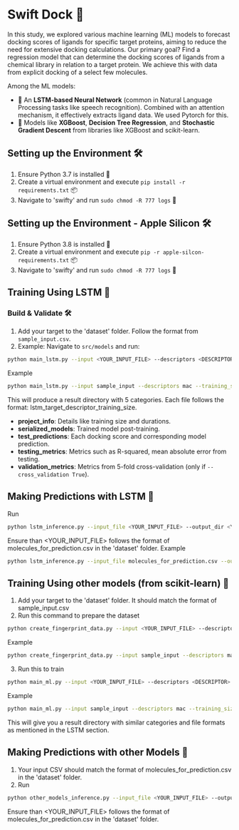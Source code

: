 # Swift Dock 🚀

In this study, we explored various machine learning (ML) models to forecast docking scores of ligands for specific target proteins, aiming to reduce the need for extensive docking calculations. Our primary goal? Find a regression model that can determine the docking scores of ligands from a chemical library in relation to a target protein. We achieve this with data from explicit docking of a select few molecules.

Among the ML models:
- 🧠 An **LSTM-based Neural Network** (common in Natural Language Processing tasks like speech recognition). Combined with an attention mechanism, it effectively extracts ligand data. We used Pytorch for this.
- 🌳 Models like **XGBoost**, **Decision Tree Regression**, and **Stochastic Gradient Descent** from libraries like XGBoost and scikit-learn.

## Setting up the Environment 🛠️

1. Ensure Python 3.7 is installed 🐍
2. Create a virtual environment and execute `pip install -r requirements.txt` 📦
3. Navigate to 'swifty' and run `sudo chmod -R 777 logs` 📑


## Setting up the Environment - Apple Silicon 🛠️

1. Ensure Python 3.8 is installed 🐍
2. Create a virtual environment and execute `pip -r apple-silcon-requirements.txt` 📦
3. Navigate to 'swifty' and run `sudo chmod -R 777 logs` 📑

## Training Using LSTM 🧠

### Build & Validate 🛠️

1. Add your target to the 'dataset' folder. Follow the format from `sample_input.csv`.
2. Example: Navigate to `src/models` and run:
```bash
python main_lstm.py --input <YOUR_INPUT_FILE> --descriptors <DESCRIPTOR> --training_sizes <TRAINING_SIZE> --cross_validation <CROSS_VALIDATION> 
```
Example
```bash
python main_lstm.py --input sample_input --descriptors mac --training_sizes 50 --cross_validation False 
```

This will produce a result directory with 5 categories. Each file follows the format: lstm_target_descriptor_training_size.
- **project_info**: Details like training size and durations.
- **serialized_models**: Trained model post-training.
- **test_predictions**: Each docking score and corresponding model prediction.
- **testing_metrics**: Metrics such as R-squared, mean absolute error from testing.
- **validation_metrics**: Metrics from 5-fold cross-validation (only if `--cross_validation True`).

## Making Predictions with LSTM 🎯
Run
```bash
python lstm_inference.py --input_file <YOUR_INPUT_FILE> --output_dir <YOUR_OUTPUT_DIRECTORY> --model_name <YOUR_MODEL_NAME>
```
Ensure than <YOUR_INPUT_FILE>  follows the format of molecules_for_prediction.csv in the 'dataset' folder.
Example
```bash
python lstm_inference.py --input_file molecules_for_prediction.csv --output_dir prediction_results --model_name lstm_target_mac_50_model.pt
```

## Training Using other models (from scikit-learn) 🌳
1. Add your target to the 'dataset' folder. It should match the format of sample_input.csv
2. Run this command to prepare the dataset
```bash
python create_fingerprint_data.py --input <YOUR_INPUT_FILE> --descriptors <DESCRIPTOR>
```
Example
```bash
python create_fingerprint_data.py --input sample_input --descriptors mac
```

3. Run this to train
```bash
python main_ml.py --input <YOUR_INPUT_FILE> --descriptors <DESCRIPTOR> --training_sizes  <TRAINING_SIZE> --regressor  <REGRESSOR>
```
Example
```bash
python main_ml.py --input sample_input --descriptors mac --training_sizes 50 --regressor sgreg
```

This will give you a result directory with similar categories and file formats as mentioned in the LSTM section.

## Making Predictions with other Models 🎯
1. Your input CSV should match the format of molecules_for_prediction.csv in the 'dataset' folder.
2. Run
```bash
python other_models_inference.py --input_file <YOUR_INPUT_FILE> --output_dir <YOUR_OUTPUT_DIRECTORY> --model_name <YOUR_MODEL_NAME>
```
Ensure than <YOUR_INPUT_FILE>  follows the format of molecules_for_prediction.csv in the 'dataset' folder.



